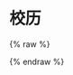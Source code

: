 # 校历

{% raw %}

<script type="text/javascript">
    window.location="./2019-2020.html";
</script>

{% endraw %}
